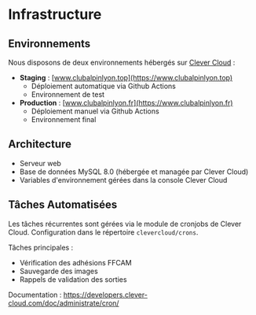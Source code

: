 # Infrastructure

## Environnements

Nous disposons de deux environnements hébergés sur [Clever Cloud](https://www.clever-cloud.com/) :

- **Staging** : [www.clubalpinlyon.top](https://www.clubalpinlyon.top)
  - Déploiement automatique via Github Actions
  - Environnement de test
- **Production** : [www.clubalpinlyon.fr](https://www.clubalpinlyon.fr)
  - Déploiement manuel via Github Actions
  - Environnement final

## Architecture

- Serveur web
- Base de données MySQL 8.0 (hébergée et managée par Clever Cloud)
- Variables d'environnement gérées dans la console Clever Cloud

## Tâches Automatisées

Les tâches récurrentes sont gérées via le module de cronjobs de Clever Cloud.
Configuration dans le répertoire `clevercloud/crons`.

Tâches principales :
- Vérification des adhésions FFCAM
- Sauvegarde des images
- Rappels de validation des sorties

Documentation : https://developers.clever-cloud.com/doc/administrate/cron/ 